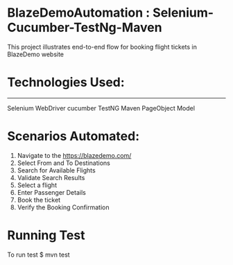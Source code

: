 # BlazeDemoAutomation : Selenium-Cucumber-TestNg-Maven

This project illustrates end-to-end flow for booking flight tickets in BlazeDemo website

# Technologies Used:
------------------ 
Selenium WebDriver
cucumber
TestNG
Maven
PageObject Model



# Scenarios Automated:
1. Navigate to the https://blazedemo.com/
2. Select From and To Destinations
3. Search for Available Flights
4. Validate Search Results
5. Select a flight
6. Enter Passenger Details
7. Book the ticket
8. Verify the Booking Confirmation


# Running Test
To run  test
    $ mvn test
